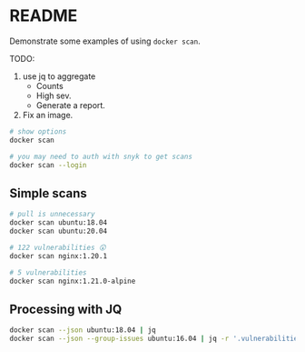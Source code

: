 # README
Demonstrate some examples of using `docker scan`.

TODO:
1) use jq to aggregate
    * Counts
    * High sev.
    * Generate a report.  
1) Fix an image.

```sh
# show options
docker scan

# you may need to auth with snyk to get scans
docker scan --login 
```

## Simple scans
```sh
# pull is unnecessary 
docker scan ubuntu:18.04    
docker scan ubuntu:20.04 

# 122 vulnerabilities 😲
docker scan nginx:1.20.1    

# 5 vulnerabilities
docker scan nginx:1.21.0-alpine    

```

## Processing with JQ
```sh
docker scan --json ubuntu:18.04 | jq   
docker scan --json --group-issues ubuntu:16.04 | jq -r '.vulnerabilities[] | [.title, .severity]'
```

